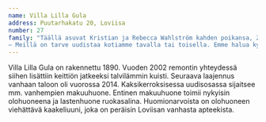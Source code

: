 ```yaml
---
name: Villa Lilla Gula
address: Puutarhakatu 20, Loviisa
number: 27
family: "Täällä asuvat Kristian ja Rebecca Wahlström kahden poikansa, Zacharias 7v. ja Espen 4v., kanssa. Perheeseen kuuluvat myös koirat Turbo ja Randolf. Sekä Kristian että Rebecca työskentelevät kehitysvammaisten hoitajina. Työn lisäksi vahvat yhteiset kiinnostuksen kohteet ovat sekä sisustaminen sekä CrossFit.\n
– Meillä on tarve uudistaa kotiamme tavalla tai toisella. Emme halua kyllästyä ja siksi teemme muutoksia sisustukseemme tasaisin väliajoin."
---
```

Villa Lilla Gula on rakennettu 1890. Vuoden 2002 remontin yhteydessä siihen lisättiin keittiön jatkeeksi talvilämmin kuisti. Seuraava laajennus vanhaan taloon oli vuorossa 2014. Kaksikerroksisessa uudisosassa sijaitsee mm. vanhempien makuuhuone. Entinen makuuhuone toimii nykyisin olohuoneena ja lastenhuone ruokasalina. Huomionarvoista on olohuoneen viehättävä kaakeliuuni, joka on peräisin Loviisan vanhasta apteekista.
